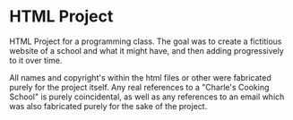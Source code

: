 # HTML Project
HTML Project for a programming class. The goal was to create a fictitious website of a school and what it might have, and then adding progressively to it over time.

All names and copyright's within the html files or other were fabricated purely for the project itself. Any real references to a "Charle's Cooking School" is purely coincidental, as well as any references to an email which was also fabricated purely for the sake of the project.
